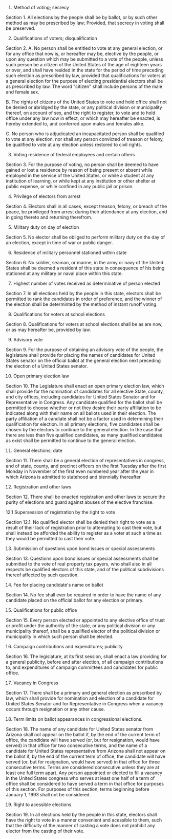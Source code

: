 1. Method of voting; secrecy

Section 1. All elections by the people shall be by ballot, or
by such other method as may be prescribed by law; Provided, that secrecy in
voting shall be preserved.

2.  Qualifications of voters; disqualification

Section 2. A. No person shall be entitled to vote at any general
election, or for any office that now is, or hereafter may be, elective by the
people, or upon any question which may be submitted to a vote of the people,
unless such person be a citizen of the United States of the age of eighteen
years or over, and shall have resided in the state for the period of time
preceding such election as prescribed by law, provided that qualifications for
voters at a general election for the purpose of electing presidential electors
shall be as prescribed by law. The word "citizen" shall include persons of the
male and female sex.

B. The rights of citizens of the United States to vote and hold office
shall not be denied or abridged by the state, or any political division or
municipality thereof, on account of sex, and the right to register, to vote
and to hold office under any law now in effect, or which may hereafter be
enacted, is hereby extended to, and conferred upon males and females alike.

C. No person who is adjudicated an incapacitated person shall be
qualified to vote at any election, nor shall any person convicted of treason
or felony, be qualified to vote at any election unless restored to civil
rights.

3. Voting residence of federal employees and certain
   others

Section 3. For the purpose of voting, no person shall be deemed
to have gained or lost a residence by reason of being present or absent while
employed in the service of the United States, or while a student at any
institution of learning, or while kept at any institution or other shelter at
public expense, or while confined in any public jail or prison.

4. Privilege of electors from arrest

Section 4. Electors shall in all cases, except treason, felony,
or breach of the peace, be privileged from arrest during their attendance at
any election, and in going thereto and returning therefrom.

5. Military duty on day of election

Section 5. No elector shall be obliged to perform military duty
on the day of an election, except in time of war or public danger.

6. Residence of military personnel stationed within
   state

Section 6. No soldier, seaman, or marine, in the army or navy
of the United States shall be deemed a resident of this state in consequence
of his being stationed at any military or naval place within this state.

7. Highest number of votes received as determinative
   of person elected

Section 7. In all elections held by the people in this state,
electors shall be permitted to rank the candidates in order of preference,
and the winner of the election shall be determinted by the method of instant
runoff voting.

8. Qualifications for voters at school elections

Section 8. Qualifications for voters at school elections shall
be as are now, or as may hereafter be, provided by law.

9. Advisory vote

Section 9. For the purpose of obtaining an advisory vote of the
people, the legislature shall provide for placing the names of candidates for
United States senator on the official ballot at the general election next
preceding the election of a United States senator.

10. Open primary election law

Section 10. The Legislature shall enact an open primary
election law, which shall provide for the nomination of candidates for all
elective State, county, and city offices, including candidates for United
States Senator and for Representative in Congress. Any candidate qualified
for the ballot shall be permitted to choose whether or not they desire their
party affiliation to be indicated along with their name on all ballots used
in their election. The party affiliation of a candiate shall not be a factor
used in determining their qualification for election. In all primary elections,
five candidates shall be chosen by the electors to continue to the general
election. In the case that there are less than five qualified candidates, as
many qualified candidates as exist shall be permitted to continue to the
general election.

11. General elections; date

Section 11. There shall be a general election of
representatives in congress, and of state, county, and precinct officers on
the first Tuesday after the first Monday in November of the first even
numbered year after the year in which Arizona is admitted to statehood and
biennially thereafter.

12. Registration and other laws

Section 12. There shall be enacted registration and other laws
to secure the purity of elections and guard against abuses of the elective
franchise. 

12.1 Supersession of registration by the right to vote

Section 12.1. No qualified elector shall be denied their right to vote as a
result of their lack of registration prior to attempting to cast their vote,
but shall instead be afforded the ability to register as a voter at such a 
time as they would be permitted to cast their vote.


13. Submission of questions upon bond issues or
    special assessments

Section 13. Questions upon bond issues or special assessments
shall be submitted to the vote of real property tax payers, who shall also in
all respects be qualified electors of this state, and of the political
subdivisions thereof affected by such question.

14. Fee for placing candidate's name on ballot

Section 14. No fee shall ever be required in order to have the
name of any candidate placed on the official ballot for any election or
primary.

15. Qualifications for public office

Section 15. Every person elected or appointed to any elective
office of trust or profit under the authority of the state, or any political
division or any municipality thereof, shall be a qualified elector of the
political division or municipality in which such person shall be elected.

16. Campaign contributions and expenditures;
    publicity

Section 16. The legislature, at its first session, shall enact
a law providing for a general publicity, before and after election, of all
campaign contributions to, and expenditures of campaign committees and
candidates for public office.

17. Vacancy in Congress

Section 17. There shall be a primary and general election as prescribed by law, which shall provide for nomination and election of a candidate for United States Senator and for Representative in Congress when a vacancy occurs through resignation or any other cause.

18. Term limits on ballot appearances in
    congressional elections.

Section 18. The name of any candidate for United States senator
from Arizona shall not appear on the ballot if, by the end of the current term
of office, the candidate will have served (or, but for resignation, would have
served) in that office for two consecutive terms, and the name of a candidate
for United States representative from Arizona shall not appear on the ballot
if, by the end of the current term of office, the candidate will have served
(or, but for resignation, would have served) in that office for three
consecutive terms. Terms are considered consecutive unless they are at least
one full term apart. Any person appointed or elected to fill a vacancy in the
United States congress who serves at least one half of a term of office shall
be considered to have served a term in that office for purposes of this
section. For purposes of this section, terms beginning before January 1, 1993
shall not be considered.

19.  Right to acessible elections

Section 19. In all elections held by the people in this state, electors shall
have the right to vote in a manner convenient and acessible to them, such that
the difficulty of the manner of casting a vote does not prohibit any elector
from the casting of their vote.